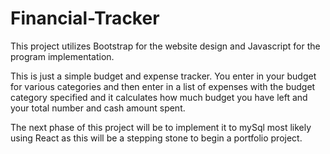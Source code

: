# Financial-Tracker
This project utilizes Bootstrap for the website design and Javascript for the program implementation.

This is just a simple budget and expense tracker. 
You enter in your budget for various categories and then enter in a list of expenses with the budget category specified and it calculates how much budget you have left and your total number and cash amount spent.

The next phase of this project will be to implement it to mySql most likely using React as this will be a stepping stone to begin a portfolio project. 
